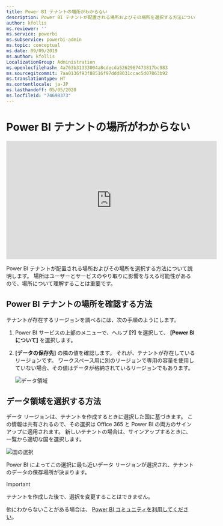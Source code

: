```yaml
---
title: Power BI テナントの場所がわからない
description: Power BI テナントが配置される場所およびその場所を選択する方法について説明します。 サービスを使用するときに影響する可能性があるので、これを理解しておくことが重要です。
author: kfollis
ms.reviewer: ''
ms.service: powerbi
ms.subservice: powerbi-admin
ms.topic: conceptual
ms.date: 09/09/2019
ms.author: kfollis
LocalizationGroup: Administration
ms.openlocfilehash: 4a763b31333004a8cdecda5262967473817bc983
ms.sourcegitcommit: 7aa0136f93f88516f97ddd8031ccac5d07863b92
ms.translationtype: HT
ms.contentlocale: ja-JP
ms.lasthandoff: 05/05/2020
ms.locfileid: "74698373"
---
```

# <a name="where-is-my-power-bi-tenant-located"></a>Power BI テナントの場所がわからない

<iframe width="560" height="315" src="https://www.youtube.com/embed/0fOxaHJPvdM?showinfo=0" frameborder="0" allowfullscreen></iframe>

Power BI テナントが配置される場所およびその場所を選択する方法について説明します。 場所はユーザーとサービスのやり取りに影響を与える可能性があるので、場所について理解することは重要です。

## <a name="how-to-determine-where-your-power-bi-tenant-is-located"></a>Power BI テナントの場所を確認する方法

テナントが存在するリージョンを調べるには、次の手順のようにします。

1. Power BI サービスの上部のメニューで、ヘルプ **[?]** を選択して、 **[Power BI について]** を選択します。

1. **[データの保存先]** の隣の値を確認します。 それが、テナントが存在しているリージョンです。 ワークスペース用に別のリージョンで専用の容量を使用していない場合、その値はデータが格納されているリージョンでもあります。

    ![データ領域](media/service-admin-where-is-my-tenant-located/power-bi-data-region.png)

## <a name="how-the-data-region-is-selected"></a>データ領域を選択する方法

データ リージョンは、テナントを作成するときに選択した国に基づきます。 この情報は共有されるので、その選択は Office 365 と Power BI の両方のサインアップに適用されます。 新しいテナントの場合は、サインアップするときに、一覧から適切な国を選択します。

![国の選択](media/service-admin-where-is-my-tenant-located/sign-up-country-selection.png)

Power BI によってこの選択に最も近いデータ リージョンが選択され、テナントのデータの保存場所が決まります。

> [!IMPORTANT]
> テナントを作成した後で、選択を変更することはできません。

他にわからないことがある場合は、 [Power BI コミュニティを利用してください](https://community.powerbi.com/)。

